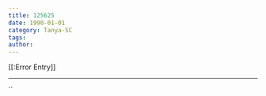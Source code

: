 ```yaml
---
title: 125625
date: 1990-01-01
category: Tanya-SC
tags: 
author: 
---
```


[[:Error Entry]]

---



``
